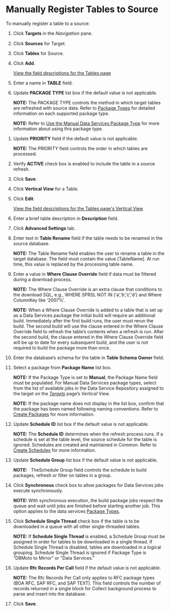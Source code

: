 # Manually Register Tables to Source

To manually register a table to a source:

1.  Click **Targets** in the
    *<span style="font-size: 11.0pt;">Navigation</span>* pane.

2.  Click **Sources** for Target.

3.  Click **Tables** for Source.

4.  Click **Add**.
    
    [View the field descriptions for the Tables
    page](../Page_Desc/Tables_H.htm)

5.  Enter a name in **TABLE** field.

6.  Update **PACKAGE TYPE** list box if the default value is not
    applicable.
    
    **NOTE:** The PACKAGE TYPE controls the method in which target
    tables are refreshed with source data. Refer to [Package
    Types](Package_Types.htm) for detailed information on each supported
    package type.
    
    **NOTE:** Refer to [Use the Manual Data Services Package
    Type](Use_the_Manual_Data_Services_Package_Type.htm) for more
    information about using this package type.

<!-- end list -->

1.  Update **PRIORITY** field if the default value is not applicable.
    
    **NOTE:** The PRIORITY field controls the order in which tables are
    processed.

2.  Verify **ACTIVE** check box is enabled to include the table in a
    source refresh.

3.  Click **Save**.

4.  Click **Vertical View** for a Table.

5.  Click **Edit**.
    
    [View the field descriptions for the Tables page's Vertical
    View](../Page_Desc/Tables_H.htm)

6.  Enter a brief table description in **Description** field.

7.  Click **Advanced Settings** tab.

8.  Enter text in **Table Rename** field if the table needs to be
    renamed in the source database.
    
    **NOTE:** The Table Rename field enables the user to rename a table
    in the target database. The field must contain the value
    \[TableName\]. At run time, this value is replaced by the processing
    table name.

9.  Enter a value in **Where Clause Override** field if data must be
    filtered during a download process.
    
    **NOTE:** The Where Clause Override is an extra clause that
    conditions to the download SQL, e.g., WHERE SPRSL NOT IN
    (‘a’,’b’,’c’,’d’) and Where ColumnKey like ‘2007%’.
    
    **NOTE:** When a Where Clause Override is added to a table that is
    set up as a Data Services package the initial build will require an
    additional build. Immediately after the first build runs, the user
    must rerun the build. The second build will use the clause entered
    in the Where Clause Override field to refresh the table’s contents
    when a refresh is run. After the second build, the clause entered in
    the Where Clause Override field will be up to date for every
    subsequent build, and the user is not required to build the package
    more than once.

10. Enter the database’s schema for the table in **Table Schema Owner**
    field.

11. Select a package from **Package Name** list box.
    
    **NOTE:** If the Package Type is set to **Manual**, the Package Name
    field must be populated. For Manual Data Services package types,
    select from the list of available jobs in the Data Service
    Repository assigned to the target on the
    *[Targets](../Page_Desc/Targets_H_Collect.htm#Targets_V)* page’s
    *Vertical* View.
    
    **NOTE:** If the package name does not display in the list box,
    confirm that the package has been named following naming
    conventions. Refer to [Create
    Packages](../../Assemble/Create_Packages.htm) for more information.

12. Update **Schedule ID** list box if the default value is not
    applicable.
    
    **NOTE:** The <span style="font-weight: bold;">Schedule ID</span>
    determines when the refresh process runs. If a schedule is set at
    the table level, the source schedule for the table is ignored.
    Schedules are created and maintained in Common. Refer to [Create
    Schedules](../../Common/Use_Cases/Create_Schedules.htm) for more
    information.

13. Update **Schedule Group** list box if the default value is not
    applicable.
    
    **NOTE:**   TheSchedule Group field controls the schedule to build
    packages, refresh or filter on tables in a group.

14. Click **Synchronous** check box to allow packages for Data Services
    jobs execute synchronously.
    
    **NOTE:** With synchronous execution, the build package jobs respect
    the queue and wait until jobs are finished before starting another
    job. This option applies to the data services [Package
    Types](Package_Types.htm).

15. Click **Schedule Single Thread** check box if the table is to be
    downloaded in a queue with all other single-threaded tables.
    
    **NOTE:** If **Schedule Single Thread** is enabled, a Schedule Group
    must be assigned in order for tables to be downloaded in a single
    thread. If Schedule Single Thread is disabled, tables are downloaded
    in a logical grouping. Schedule Single Thread is ignored if Package
    Type is “DBMoto to Mirror” or "Data Services." 

16. Update **Rfc Records Per Call** field if the default value is not
    applicable.
    
    **NOTE:** The Rfc Records Per Call only applies to RFC package types
    (BOA RFC, SAP RFC, and SAP TEXT). This field controls the number of
    records returned in a single block for Collect background process to
    parse and insert into the database.

17. Click **Save**.

